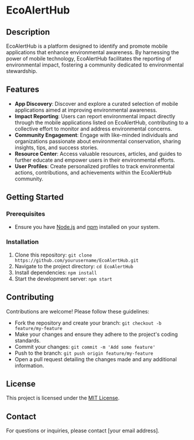 # EcoAlertHub

## Description
EcoAlertHub is a platform designed to identify and promote mobile applications that enhance environmental awareness. By harnessing the power of mobile technology, EcoAlertHub facilitates the reporting of environmental impact, fostering a community dedicated to environmental stewardship.

## Features
- **App Discovery**: Discover and explore a curated selection of mobile applications aimed at improving environmental awareness.
- **Impact Reporting**: Users can report environmental impact directly through the mobile applications listed on EcoAlertHub, contributing to a collective effort to monitor and address environmental concerns.
- **Community Engagement**: Engage with like-minded individuals and organizations passionate about environmental conservation, sharing insights, tips, and success stories.
- **Resource Center**: Access valuable resources, articles, and guides to further educate and empower users in their environmental efforts.
- **User Profiles**: Create personalized profiles to track environmental actions, contributions, and achievements within the EcoAlertHub community.

## Getting Started
### Prerequisites
- Ensure you have [Node.js](https://nodejs.org/) and [npm](https://www.npmjs.com/) installed on your system.

### Installation
1. Clone this repository: `git clone https://github.com/yourusername/EcoAlertHub.git`
2. Navigate to the project directory: `cd EcoAlertHub`
3. Install dependencies: `npm install`
4. Start the development server: `npm start`

## Contributing
Contributions are welcome! Please follow these guidelines:
- Fork the repository and create your branch: `git checkout -b feature/my-feature`
- Make your changes and ensure they adhere to the project's coding standards.
- Commit your changes: `git commit -m 'Add some feature'`
- Push to the branch: `git push origin feature/my-feature`
- Open a pull request detailing the changes made and any additional information.

## License
This project is licensed under the [MIT License](LICENSE).

## Contact
For questions or inquiries, please contact [your email address].

